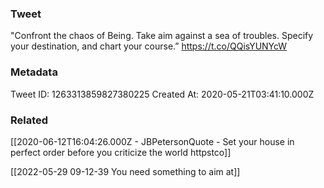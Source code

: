### Tweet
"Confront the chaos of Being. Take aim against a sea of troubles. Specify your destination, and chart your course.” https://t.co/QQisYUNYcW

### Metadata
Tweet ID: 1263313859827380225
Created At: 2020-05-21T03:41:10.000Z

### Related
[[2020-06-12T16:04:26.000Z - JBPetersonQuote - Set your house in perfect order before you criticize the world httpstco]]

[[2022-05-29 09-12-39 You need something to aim at]]


